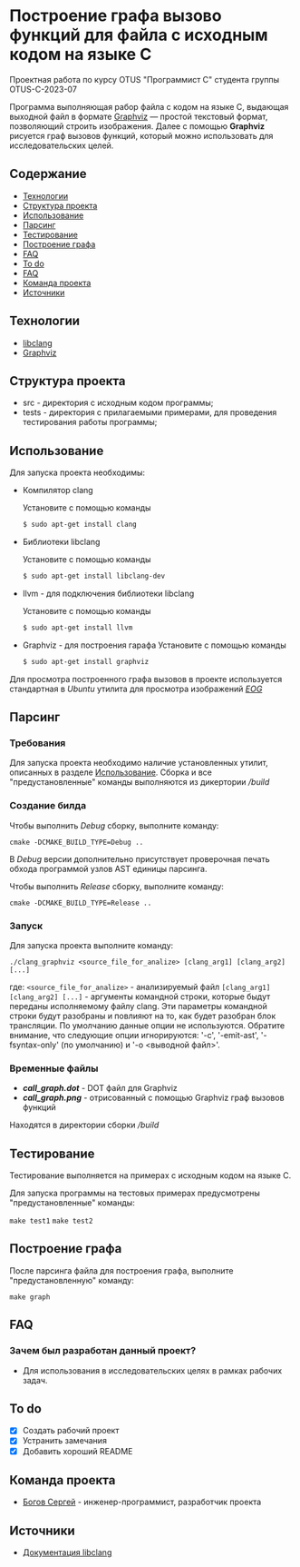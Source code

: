 # Построение графа вызово функций для файла с исходным кодом на языке С
Проектная работа по курсу OTUS "Программист С" студента группы OTUS-C-2023-07

Программа выполняющая рабор файла с кодом на языке С, выдающая выходной файл в формате [Graphviz](https://graphviz.org/docs/outputs/canon/) — простой текстовый формат, позволяющий строить изображения.
Далее с помощью **Graphviz** рисуется граф вызовов функций, который можно использовать для исследовательских целей.

## Содержание
- [Технологии](#технологии)
- [Структура проекта](#cтруктура-проекта)
- [Использование](#использование)
- [Парсинг](#парсинг)
- [Тестирование](#тестирование)
- [Построение графа](#построение-графа)
- [FAQ](#faq)
- [To do](#to-do)
- [FAQ](#faq)
- [Команда проекта](#команда-проекта)
- [Источники](#источники)

## Технологии
- [libclang](https://clang.llvm.org/doxygen/group__CINDEX.html)
- [Graphviz](https://graphviz.org/)

## Структура проекта
- src - директория с исходным кодом программы; 
- tests - директория с прилагаемыми примерами, для проведения тестирования работы программы; 

## Использование
Для запуска проекта необходимы:

- Компилятор clang

	Установите с помощью команды
	```sh
	$ sudo apt-get install clang
	```
	
- Библиотеки libclang

	Установите с помощью команды
	```sh
	$ sudo apt-get install libclang-dev
	```
	
- llvm - для подключения библиотеки libclang

	Установите с помощью команды
	```sh
	$ sudo apt-get install llvm
	```
	
- Graphviz - для построения гарафа
	Установите с помощью команды
	```sh
	$ sudo apt-get install graphviz
	```

Для просмотра построенного графа вызовов в проекте используется стандартная в *Ubuntu* утилита для просмотра изображений [*EOG*](https://howtoinstall.co/package/eog)

## Парсинг

### Требования
Для запуска проекта необходимо наличие установленных утилит, описанных в разделе [Использование](#использование). Сборка и все "предустановленные" команды выполняются из дикертории */build*

### Создание билда
Чтобы выполнить *Debug* сборку, выполните команду:
	
```cmake -DCMAKE_BUILD_TYPE=Debug ..```

	
В *Debug* версии дополнительно присутствует проверочная печать обхода программой узлов AST единицы парсинга.

Чтобы выполнить *Release* сборку, выполните команду:

```cmake -DCMAKE_BUILD_TYPE=Release ..```


### Запуск
Для запуска проекта выполните команду:

```./clang_graphviz <source_file_for_analize> [clang_arg1] [clang_arg2] [...]```

	
где:
```<source_file_for_analize>``` - анализируемый файл
```[clang_arg1] [clang_arg2] [...]``` - аргументы командной строки, которые быдут переданы исполняемому файлу clang. Эти параметры командной строки будут разобраны и повлияют на то, как будет разобран блок трансляции.
	По умолчанию данные опции не используются. Обратите внимание, что следующие опции игнорируются: '-c', '-emit-ast', '-fsyntax-only' (по умолчанию) и '-o <выводной файл>'. 

### Временные файлы
- ***call_graph.dot*** - DOT файл для Graphviz
- ***call_graph.png*** - отрисованный с помощью Graphviz граф вызовов функций

Находятся в директории сборки */build*

## Тестирование
Тестирование выполняется на примерах с исходным кодом на языке C.

Для запуска программы на тестовых примерах предусмотрены "предустановленные" команды:

```make test1```
```make test2```


## Построение графа
После парсинга файла для построения графа, выполните "предустановленную" команду:

```make graph```


## FAQ

### Зачем был разработан данный проект?
- Для использования в исследовательских целях в рамках рабочих задач.


## To do
 - [x] Создать рабочий проект
 - [x] Устранить замечания
 - [x] Добавить хороший README
 
## Команда проекта
 
 - [Богов Сергей](https://t.me/Caitalar) - инженер-программист, разработчик проекта
 
 
## Источники
- [Документация libclang](https://clang.llvm.org/doxygen/group__CINDEX.html)
